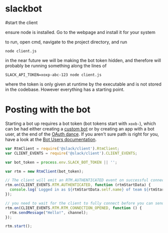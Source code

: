 # slackbot


#start the client

ensure node is installed. Go to the webpage and install it for your system

to run, open cmd, navigate to the project directory, and run


```
node client.js
```


in the near future we will be making the bot token hidden, and therefore will probably be running something along the lines of

```
SLACK_API_TOKEN=xoxp-abc-123 node client.js
```

where the token is only given at runtime by the executable and is not stored in the codebase. However everything has a starting point.

# Posting with the bot


Starting a bot up requires a bot token (bot tokens start with `xoxb-`),
which can be had either creating a [custom bot](https://my.slack.com/apps/A0F7YS25R-bots) or by creating an app with a
bot user, at the end of the [OAuth dance](https://api.slack.com/docs/oauth). If you aren't sure path is right for you,
have a look at the [Bot Users documentation](https://api.slack.com/bot-users).

```js
var RtmClient = require('@slack/client').RtmClient;
var CLIENT_EVENTS = require('@slack/client').CLIENT_EVENTS;

var bot_token = process.env.SLACK_BOT_TOKEN || '';

var rtm = new RtmClient(bot_token);

// The client will emit an RTM.AUTHENTICATED event on successful connection, with the `rtm.start` payload if you want to cache it
rtm.on(CLIENT_EVENTS.RTM.AUTHENTICATED, function (rtmStartData) {
  console.log(`Logged in as ${rtmStartData.self.name} of team ${rtmStartData.team.name}, but not yet connected to a channel`);
});

// you need to wait for the client to fully connect before you can send messages
rtm.on(CLIENT_EVENTS.RTM.RTM_CONNECTION_OPENED, function () {
  rtm.sendMessage("Hello!", channel);
});

rtm.start();
```